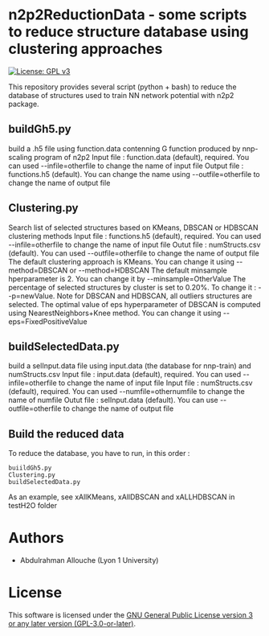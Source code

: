 n2p2ReductionData - some scripts to reduce structure database using clustering approaches
=========================================================================================

[![License: GPL v3](https://img.shields.io/badge/License-GPLv3-blue.svg)](https://www.gnu.org/licenses/gpl-3.0)

This repository provides several script (python + bash) to reduce the database of structures used to train NN network potential with n2p2 package.

## buildGh5.py
 build a .h5 file using function.data contenning G function produced by nnp-scaling program of n2p2
 Input  file : function.data (default), required. You can used --infile=otherfile to change the name of input file
 Output file : functions.h5 (default). You can change the name using --outfile=otherfile to change the name of output file

## Clustering.py
 Search list of selected structures based on KMeans, DBSCAN or HDBSCAN clustering methods
 Input  file : functions.h5 (default), required. You can used --infile=otherfile to change the name of input file
 Outut  file : numStructs.csv (default). You can used --outfile=otherfile to change the name of output file
 The default clustering approach is KMeans. You can change it using --method=DBSCAN or --method=HDBSCAN
 The default minsample hperparameter is 2. You can change it by --minsample=OtherValue
 The percentage of selected structures by cluster is set to 0.20%. To change it : --p=newValue. Note for DBSCAN and HDBSCAN, all outliers structures are selected.
 The optimal value of eps hyperparameter of DBSCAN is computed using NearestNeighbors+Knee method. You can change it using --eps=FixedPositiveValue

## buildSelectedData.py
 build a selInput.data file using input.data (the database for nnp-train) and  numStructs.csv
 Input  file : input.data (default), required. You can used --infile=otherfile to change the name of input file
 Input  file :  numStructs.csv (default), required. You can used --numfile=othernumfile to change the name of numfile
 Outut  file : selInput.data (default). You can use --outfile=otherfile to change the name of output file

## Build the reduced data
To reduce the database, you have to run, in this order :
```
buiildGh5.py
Clustering.py
buildSelectedData.py
```
As an example, see xAllKMeans, xAllDBSCAN and xALLHDBSCAN in testH2O folder 

# Authors
 - Abdulrahman Allouche (Lyon 1 University)

# License
This software is licensed under the [GNU General Public License version 3 or any later version (GPL-3.0-or-later)](https://www.gnu.org/licenses/gpl.txt).
